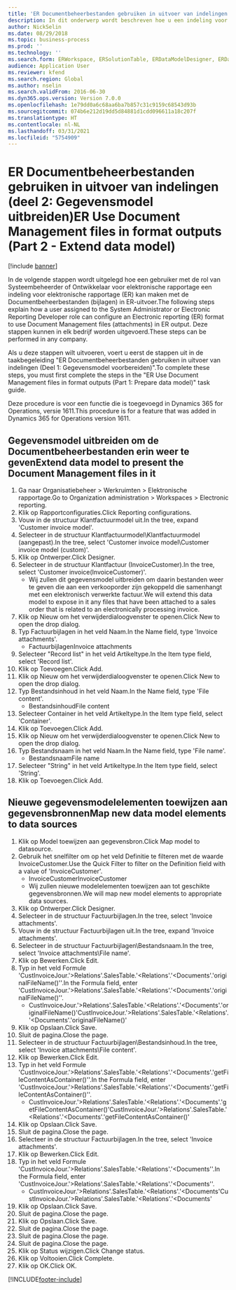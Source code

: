 ```yaml
---
title: 'ER Documentbeheerbestanden gebruiken in uitvoer van indelingen (deel 2: Gegevensmodel uitbreiden)'
description: In dit onderwerp wordt beschreven hoe u een indeling voor elektronische rapportage (ER) configureert om documentbeheerbestanden (bijlagen) te gebruiken in ER-uitvoer. (Deel 2)
author: NickSelin
ms.date: 08/29/2018
ms.topic: business-process
ms.prod: ''
ms.technology: ''
ms.search.form: ERWorkspace, ERSolutionTable, ERDataModelDesigner, ERDataModelContentsItemCreationDialog, ERModelMappingTable, ERModelMappingDesigner, ERExpressionDesignerFormula
audience: Application User
ms.reviewer: kfend
ms.search.region: Global
ms.author: nselin
ms.search.validFrom: 2016-06-30
ms.dyn365.ops.version: Version 7.0.0
ms.openlocfilehash: 1e79dd0a6c68aa6ba7b857c31c9159c68543d93b
ms.sourcegitcommit: 074b6e212d19dd5d84881d1cdd096611a18c207f
ms.translationtype: HT
ms.contentlocale: nl-NL
ms.lasthandoff: 03/31/2021
ms.locfileid: "5754909"
---
```

# <a name="er-use-document-management-files-in-format-outputs-part-2---extend-data-model"></a><span data-ttu-id="59368-104">ER Documentbeheerbestanden gebruiken in uitvoer van indelingen (deel 2: Gegevensmodel uitbreiden)</span><span class="sxs-lookup"><span data-stu-id="59368-104">ER Use Document Management files in format outputs (Part 2 - Extend data model)</span></span>

[!include [banner](../../includes/banner.md)]

<span data-ttu-id="59368-105">In de volgende stappen wordt uitgelegd hoe een gebruiker met de rol van Systeembeheerder of Ontwikkelaar voor elektronische rapportage een indeling voor elektronische rapportage (ER) kan maken met de Documentbeheerbestanden (bijlagen) in ER-uitvoer.</span><span class="sxs-lookup"><span data-stu-id="59368-105">The following steps explain how a user assigned to the System Administrator or Electronic Reporting Developer role can configure an Electronic reporting (ER) format to use Document Management files (attachments) in ER output.</span></span> <span data-ttu-id="59368-106">Deze stappen kunnen in elk bedrijf worden uitgevoerd.</span><span class="sxs-lookup"><span data-stu-id="59368-106">These steps can be performed in any company.</span></span>

<span data-ttu-id="59368-107">Als u deze stappen wilt uitvoeren, voert u eerst de stappen uit in de taakbegeleiding "ER Documentbeheerbestanden gebruiken in uitvoer van indelingen (Deel 1: Gegevensmodel voorbereiden)".</span><span class="sxs-lookup"><span data-stu-id="59368-107">To complete these steps, you must first complete the steps in the "ER Use Document Management files in format outputs (Part 1: Prepare data model)" task guide.</span></span>

<span data-ttu-id="59368-108">Deze procedure is voor een functie die is toegevoegd in Dynamics 365 for Operations, versie 1611.</span><span class="sxs-lookup"><span data-stu-id="59368-108">This procedure is for a feature that was added in Dynamics 365 for Operations version 1611.</span></span>


## <a name="extend-data-model-to-present-the-document-management-files-in-it"></a><span data-ttu-id="59368-109">Gegevensmodel uitbreiden om de Documentbeheerbestanden erin weer te geven</span><span class="sxs-lookup"><span data-stu-id="59368-109">Extend data model to present the Document Management files in it</span></span>
1. <span data-ttu-id="59368-110">Ga naar Organisatiebeheer > Werkruimten > Elektronische rapportage.</span><span class="sxs-lookup"><span data-stu-id="59368-110">Go to Organization administration > Workspaces > Electronic reporting.</span></span>
2. <span data-ttu-id="59368-111">Klik op Rapportconfiguraties.</span><span class="sxs-lookup"><span data-stu-id="59368-111">Click Reporting configurations.</span></span>
3. <span data-ttu-id="59368-112">Vouw in de structuur Klantfactuurmodel uit.</span><span class="sxs-lookup"><span data-stu-id="59368-112">In the tree, expand 'Customer invoice model'.</span></span>
4. <span data-ttu-id="59368-113">Selecteer in de structuur Klantfactuurmodel\Klantfactuurmodel (aangepast).</span><span class="sxs-lookup"><span data-stu-id="59368-113">In the tree, select 'Customer invoice model\Customer invoice model (custom)'.</span></span>
5. <span data-ttu-id="59368-114">Klik op Ontwerper.</span><span class="sxs-lookup"><span data-stu-id="59368-114">Click Designer.</span></span>
6. <span data-ttu-id="59368-115">Selecteer in de structuur Klantfactuur (InvoiceCustomer).</span><span class="sxs-lookup"><span data-stu-id="59368-115">In the tree, select 'Customer invoice(InvoiceCustomer)'.</span></span>
    * <span data-ttu-id="59368-116">Wij zullen dit gegevensmodel uitbreiden om daarin bestanden weer te geven die aan een verkooporder zijn gekoppeld die samenhangt met een elektronisch verwerkte factuur.</span><span class="sxs-lookup"><span data-stu-id="59368-116">We will extend this data model to expose in it any files that have been attached to a sales order that is related to an electronically processing invoice.</span></span>  
7. <span data-ttu-id="59368-117">Klik op Nieuw om het verwijderdialoogvenster te openen.</span><span class="sxs-lookup"><span data-stu-id="59368-117">Click New to open the drop dialog.</span></span>
8. <span data-ttu-id="59368-118">Typ Factuurbijlagen in het veld Naam.</span><span class="sxs-lookup"><span data-stu-id="59368-118">In the Name field, type 'Invoice attachments'.</span></span>
    * <span data-ttu-id="59368-119">Factuurbijlagen</span><span class="sxs-lookup"><span data-stu-id="59368-119">Invoice attachments</span></span>  
9. <span data-ttu-id="59368-120">Selecteer "Record list" in het veld Artikeltype.</span><span class="sxs-lookup"><span data-stu-id="59368-120">In the Item type field, select 'Record list'.</span></span>
10. <span data-ttu-id="59368-121">Klik op Toevoegen.</span><span class="sxs-lookup"><span data-stu-id="59368-121">Click Add.</span></span>
11. <span data-ttu-id="59368-122">Klik op Nieuw om het verwijderdialoogvenster te openen.</span><span class="sxs-lookup"><span data-stu-id="59368-122">Click New to open the drop dialog.</span></span>
12. <span data-ttu-id="59368-123">Typ Bestandsinhoud in het veld Naam.</span><span class="sxs-lookup"><span data-stu-id="59368-123">In the Name field, type 'File content'.</span></span>
    * <span data-ttu-id="59368-124">Bestandsinhoud</span><span class="sxs-lookup"><span data-stu-id="59368-124">File content</span></span>  
13. <span data-ttu-id="59368-125">Selecteer Container in het veld Artikeltype.</span><span class="sxs-lookup"><span data-stu-id="59368-125">In the Item type field, select 'Container'.</span></span>
14. <span data-ttu-id="59368-126">Klik op Toevoegen.</span><span class="sxs-lookup"><span data-stu-id="59368-126">Click Add.</span></span>
15. <span data-ttu-id="59368-127">Klik op Nieuw om het verwijderdialoogvenster te openen.</span><span class="sxs-lookup"><span data-stu-id="59368-127">Click New to open the drop dialog.</span></span>
16. <span data-ttu-id="59368-128">Typ Bestandsnaam in het veld Naam.</span><span class="sxs-lookup"><span data-stu-id="59368-128">In the Name field, type 'File name'.</span></span>
    * <span data-ttu-id="59368-129">Bestandsnaam</span><span class="sxs-lookup"><span data-stu-id="59368-129">File name</span></span>  
17. <span data-ttu-id="59368-130">Selecteer "String" in het veld Artikeltype.</span><span class="sxs-lookup"><span data-stu-id="59368-130">In the Item type field, select 'String'.</span></span>
18. <span data-ttu-id="59368-131">Klik op Toevoegen.</span><span class="sxs-lookup"><span data-stu-id="59368-131">Click Add.</span></span>

## <a name="map-new-data-model-elements-to-data-sources"></a><span data-ttu-id="59368-132">Nieuwe gegevensmodelelementen toewijzen aan gegevensbronnen</span><span class="sxs-lookup"><span data-stu-id="59368-132">Map new data model elements to data sources</span></span>
1. <span data-ttu-id="59368-133">Klik op Model toewijzen aan gegevensbron.</span><span class="sxs-lookup"><span data-stu-id="59368-133">Click Map model to datasource.</span></span>
2. <span data-ttu-id="59368-134">Gebruik het snelfilter om op het veld Definitie te filteren met de waarde InvoiceCustomer.</span><span class="sxs-lookup"><span data-stu-id="59368-134">Use the Quick Filter to filter on the Definition field with a value of 'InvoiceCustomer'.</span></span>
    * <span data-ttu-id="59368-135">InvoiceCustomer</span><span class="sxs-lookup"><span data-stu-id="59368-135">InvoiceCustomer</span></span>  
    * <span data-ttu-id="59368-136">Wij zullen nieuwe modelelementen toewijzen aan tot geschikte gegevensbronnen.</span><span class="sxs-lookup"><span data-stu-id="59368-136">We will map new model elements to appropriate data sources.</span></span>  
3. <span data-ttu-id="59368-137">Klik op Ontwerper.</span><span class="sxs-lookup"><span data-stu-id="59368-137">Click Designer.</span></span>
4. <span data-ttu-id="59368-138">Selecteer in de structuur Factuurbijlagen.</span><span class="sxs-lookup"><span data-stu-id="59368-138">In the tree, select 'Invoice attachments'.</span></span>
5. <span data-ttu-id="59368-139">Vouw in de structuur Factuurbijlagen uit.</span><span class="sxs-lookup"><span data-stu-id="59368-139">In the tree, expand 'Invoice attachments'.</span></span>
6. <span data-ttu-id="59368-140">Selecteer in de structuur Factuurbijlagen\Bestandsnaam.</span><span class="sxs-lookup"><span data-stu-id="59368-140">In the tree, select 'Invoice attachments\File name'.</span></span>
7. <span data-ttu-id="59368-141">Klik op Bewerken.</span><span class="sxs-lookup"><span data-stu-id="59368-141">Click Edit.</span></span>
8. <span data-ttu-id="59368-142">Typ in het veld Formule 'CustInvoiceJour.'>Relations'.SalesTable.'<Relations'.'<Documents'.'originalFileName()''.</span><span class="sxs-lookup"><span data-stu-id="59368-142">In the Formula field, enter 'CustInvoiceJour.'>Relations'.SalesTable.'<Relations'.'<Documents'.'originalFileName()''.</span></span>
    * <span data-ttu-id="59368-143">CustInvoiceJour.'>Relations'.SalesTable.'<Relations'.'<Documents'.'originalFileName()'</span><span class="sxs-lookup"><span data-stu-id="59368-143">CustInvoiceJour.'>Relations'.SalesTable.'<Relations'.'<Documents'.'originalFileName()'</span></span>  
9. <span data-ttu-id="59368-144">Klik op Opslaan.</span><span class="sxs-lookup"><span data-stu-id="59368-144">Click Save.</span></span>
10. <span data-ttu-id="59368-145">Sluit de pagina.</span><span class="sxs-lookup"><span data-stu-id="59368-145">Close the page.</span></span>
11. <span data-ttu-id="59368-146">Selecteer in de structuur Factuurbijlagen\Bestandsinhoud.</span><span class="sxs-lookup"><span data-stu-id="59368-146">In the tree, select 'Invoice attachments\File content'.</span></span>
12. <span data-ttu-id="59368-147">Klik op Bewerken.</span><span class="sxs-lookup"><span data-stu-id="59368-147">Click Edit.</span></span>
13. <span data-ttu-id="59368-148">Typ in het veld Formule 'CustInvoiceJour.'>Relations'.SalesTable.'<Relations'.'<Documents'.'getFileContentAsContainer()''.</span><span class="sxs-lookup"><span data-stu-id="59368-148">In the Formula field, enter 'CustInvoiceJour.'>Relations'.SalesTable.'<Relations'.'<Documents'.'getFileContentAsContainer()''.</span></span>
    * <span data-ttu-id="59368-149">CustInvoiceJour.'>Relations'.SalesTable.'<Relations'.'<Documents'.'getFileContentAsContainer()'</span><span class="sxs-lookup"><span data-stu-id="59368-149">CustInvoiceJour.'>Relations'.SalesTable.'<Relations'.'<Documents'.'getFileContentAsContainer()'</span></span>  
14. <span data-ttu-id="59368-150">Klik op Opslaan.</span><span class="sxs-lookup"><span data-stu-id="59368-150">Click Save.</span></span>
15. <span data-ttu-id="59368-151">Sluit de pagina.</span><span class="sxs-lookup"><span data-stu-id="59368-151">Close the page.</span></span>
16. <span data-ttu-id="59368-152">Selecteer in de structuur Factuurbijlagen.</span><span class="sxs-lookup"><span data-stu-id="59368-152">In the tree, select 'Invoice attachments'.</span></span>
17. <span data-ttu-id="59368-153">Klik op Bewerken.</span><span class="sxs-lookup"><span data-stu-id="59368-153">Click Edit.</span></span>
18. <span data-ttu-id="59368-154">Typ in het veld Formule 'CustInvoiceJour.'>Relations'.SalesTable.'<Relations'.'<Documents''.</span><span class="sxs-lookup"><span data-stu-id="59368-154">In the Formula field, enter 'CustInvoiceJour.'>Relations'.SalesTable.'<Relations'.'<Documents''.</span></span>
    * <span data-ttu-id="59368-155">CustInvoiceJour.'>Relations'.SalesTable.'<Relations'.'<Documents'</span><span class="sxs-lookup"><span data-stu-id="59368-155">CustInvoiceJour.'>Relations'.SalesTable.'<Relations'.'<Documents'</span></span>  
19. <span data-ttu-id="59368-156">Klik op Opslaan.</span><span class="sxs-lookup"><span data-stu-id="59368-156">Click Save.</span></span>
20. <span data-ttu-id="59368-157">Sluit de pagina.</span><span class="sxs-lookup"><span data-stu-id="59368-157">Close the page.</span></span>
21. <span data-ttu-id="59368-158">Klik op Opslaan.</span><span class="sxs-lookup"><span data-stu-id="59368-158">Click Save.</span></span>
22. <span data-ttu-id="59368-159">Sluit de pagina.</span><span class="sxs-lookup"><span data-stu-id="59368-159">Close the page.</span></span>
23. <span data-ttu-id="59368-160">Sluit de pagina.</span><span class="sxs-lookup"><span data-stu-id="59368-160">Close the page.</span></span>
24. <span data-ttu-id="59368-161">Sluit de pagina.</span><span class="sxs-lookup"><span data-stu-id="59368-161">Close the page.</span></span>
25. <span data-ttu-id="59368-162">Klik op Status wijzigen.</span><span class="sxs-lookup"><span data-stu-id="59368-162">Click Change status.</span></span>
26. <span data-ttu-id="59368-163">Klik op Voltooien.</span><span class="sxs-lookup"><span data-stu-id="59368-163">Click Complete.</span></span>
27. <span data-ttu-id="59368-164">Klik op OK.</span><span class="sxs-lookup"><span data-stu-id="59368-164">Click OK.</span></span>



[!INCLUDE[footer-include](../../../../includes/footer-banner.md)]